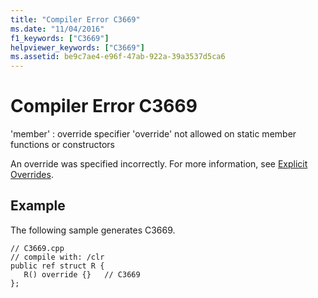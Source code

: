 ```yaml
---
title: "Compiler Error C3669"
ms.date: "11/04/2016"
f1_keywords: ["C3669"]
helpviewer_keywords: ["C3669"]
ms.assetid: be9c7ae4-e96f-47ab-922a-39a3537d5ca6
---
```

# Compiler Error C3669

'member' : override specifier 'override' not allowed on static member functions or constructors

An override was specified incorrectly. For more information, see [Explicit Overrides](../../windows/explicit-overrides-cpp-component-extensions.md).

## Example

The following sample generates C3669.

```
// C3669.cpp
// compile with: /clr
public ref struct R {
   R() override {}   // C3669
};
```